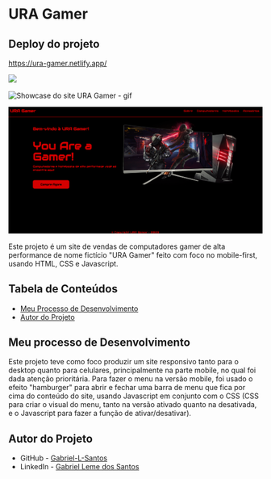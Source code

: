 # URA Gamer

## Deploy do projeto

<https://ura-gamer.netlify.app/>

<img src="http://img.shields.io/static/v1?label=STATUS&message=CONCLUIDO&color=GREEN&style=for-the-badge"/>
</p>

![Showcase do site URA Gamer - gif](./assets/img-gif-readme/ura-gamer-showcase.gif)

![Screenshot do site URA Gamer na versão desktop](./assets/img-gif-readme/ura-gamer-desktop.png)

Este projeto é um site de vendas de computadores gamer de alta performance de nome fictício "URA Gamer" feito com foco no mobile-first, usando HTML, CSS e Javascript.

## Tabela de Conteúdos

- [Meu Processo de Desenvolvimento](#meu-processo-de-desenvolvimento)
- [Autor do Projeto](#autor-do-projeto)

## Meu processo de Desenvolvimento

Este projeto teve como foco produzir um site responsivo tanto para o desktop quanto para celulares, principalmente na parte mobile, no qual foi dada atenção prioritária. Para fazer o menu na versão mobile, foi usado o efeito "hamburger" para abrir e fechar uma barra de menu que fica por cima do conteúdo do site, usando Javascript em conjunto com o CSS (CSS para criar o visual do menu, tanto na versão ativado quanto na desativada, e o Javascript para fazer a função de ativar/desativar).

## Autor do Projeto

- GitHub - [Gabriel-L-Santos](https://github.com/Gabriel-L-Santos)
- LinkedIn - [Gabriel Leme dos Santos](https://www.linkedin.com/in/gabriel-leme-dos-santos/)
